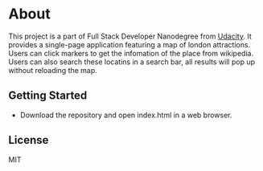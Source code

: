 # About

This project is a part of Full Stack Developer Nanodegree from [Udacity](https://www.udacity.com/course/full-stack-web-developer-nanodegree--nd004).
It provides a single-page application featuring a map of london attractions. Users can click markers to get the infomation of the place from wikipedia. Users can  also search these locatins in a search bar, all results will pop up without reloading the map.

## Getting Started
  - Download the repository and open index.html in a web browser. 


License
----

MIT

